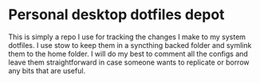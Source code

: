 # Personal desktop dotfiles depot

This is simply a repo I use for tracking the changes I make to my system dotfiles. I use stow to keep them in a syncthing backed folder and symlink them to the home folder. I will do my best to comment all the configs and leave them straightforward in case someone wants to replicate or borrow any bits that are useful.
